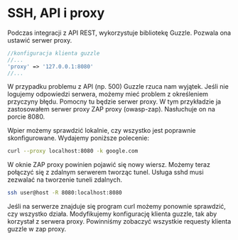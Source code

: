SSH, API i proxy
================

Podczas integracji z API REST, wykorzystuje bibliotekę Guzzle. Pozwala ona ustawić serwer proxy.

``` php
//konfiguracja klienta guzzle
//...
'proxy' => '127.0.0.1:8080'
//...
```

W przypadku problemu z API (np. 500) Guzzle rzuca nam wyjątek. Jeśli nie logujemy odpowiedzi serwera, możemy mieć problem z określeniem przyczyny błędu. Pomocny tu będzie serwer proxy. W tym przykładzie ja zastosowałem serwer proxy ZAP proxy (owasp-zap). Nasłuchuje on na porcie 8080.

Wpier możemy sprawdzić lokalnie, czy wszystko jest poprawnie skonfigurowane. Wydajemy poniższe polecenie:

``` bash
curl --proxy localhost:8080 -k google.com
```

W oknie ZAP proxy powinien pojawić się nowy wiersz. Możemy teraz połączyć się z zdalnym serwerem tworząc tunel. Usługa sshd musi zezwalać na tworzenie tuneli zdalnych.

``` bash
ssh user@host -R 8080:localhost:8080
```

Jeśli na serwerze znajduje się program curl możemy ponownie sprawdzić, czy wszystko działa. Modyfikujemy konfigurację klienta guzzle, tak aby korzystał z serwera proxy. Powinniśmy zobaczyć wszystkie requesty klienta guzzle w zap proxy.